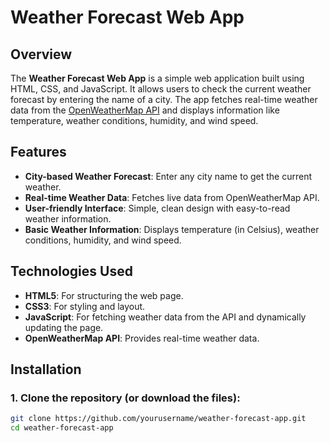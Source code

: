 # Weather Forecast Web App

## Overview

The **Weather Forecast Web App** is a simple web application built using HTML, CSS, and JavaScript. It allows users to check the current weather forecast by entering the name of a city. The app fetches real-time weather data from the [OpenWeatherMap API](https://openweathermap.org/api) and displays information like temperature, weather conditions, humidity, and wind speed.

## Features

- **City-based Weather Forecast**: Enter any city name to get the current weather.
- **Real-time Weather Data**: Fetches live data from OpenWeatherMap API.
- **User-friendly Interface**: Simple, clean design with easy-to-read weather information.
- **Basic Weather Information**: Displays temperature (in Celsius), weather conditions, humidity, and wind speed.

## Technologies Used

- **HTML5**: For structuring the web page.
- **CSS3**: For styling and layout.
- **JavaScript**: For fetching weather data from the API and dynamically updating the page.
- **OpenWeatherMap API**: Provides real-time weather data.

## Installation

### 1. Clone the repository (or download the files):

```bash
git clone https://github.com/yourusername/weather-forecast-app.git
cd weather-forecast-app
